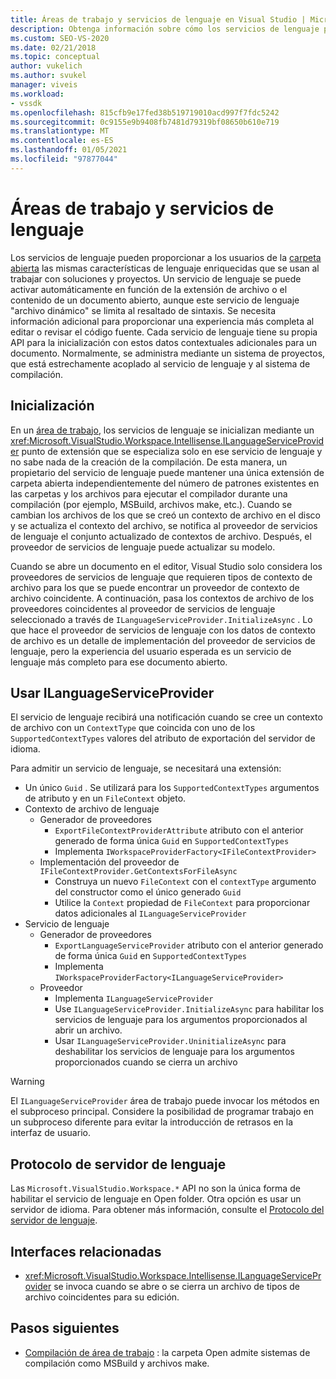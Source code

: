 ```yaml
---
title: Áreas de trabajo y servicios de lenguaje en Visual Studio | Microsoft Docs
description: Obtenga información sobre cómo los servicios de lenguaje pueden proporcionar a los usuarios de la carpeta abierta las mismas características de lenguaje enriquecidas que se usan al trabajar con soluciones y proyectos.
ms.custom: SEO-VS-2020
ms.date: 02/21/2018
ms.topic: conceptual
author: vukelich
ms.author: svukel
manager: viveis
ms.workload:
- vssdk
ms.openlocfilehash: 815cfb9e17fed38b519719010acd997f7fdc5242
ms.sourcegitcommit: 0c9155e9b9408fb7481d79319bf08650b610e719
ms.translationtype: MT
ms.contentlocale: es-ES
ms.lasthandoff: 01/05/2021
ms.locfileid: "97877044"
---
```

# <a name="workspaces-and-language-services"></a>Áreas de trabajo y servicios de lenguaje

Los servicios de lenguaje pueden proporcionar a los usuarios de la [carpeta abierta](../ide/develop-code-in-visual-studio-without-projects-or-solutions.md) las mismas características de lenguaje enriquecidas que se usan al trabajar con soluciones y proyectos. Un servicio de lenguaje se puede activar automáticamente en función de la extensión de archivo o el contenido de un documento abierto, aunque este servicio de lenguaje "archivo dinámico" se limita al resaltado de sintaxis. Se necesita información adicional para proporcionar una experiencia más completa al editar o revisar el código fuente. Cada servicio de lenguaje tiene su propia API para la inicialización con estos datos contextuales adicionales para un documento. Normalmente, se administra mediante un sistema de proyectos, que está estrechamente acoplado al servicio de lenguaje y al sistema de compilación.

## <a name="initialization"></a>Inicialización

En un [área de trabajo](workspaces.md), los servicios de lenguaje se inicializan mediante un <xref:Microsoft.VisualStudio.Workspace.Intellisense.ILanguageServiceProvider> punto de extensión que se especializa solo en ese servicio de lenguaje y no sabe nada de la creación de la compilación. De esta manera, un propietario del servicio de lenguaje puede mantener una única extensión de carpeta abierta independientemente del número de patrones existentes en las carpetas y los archivos para ejecutar el compilador durante una compilación (por ejemplo, MSBuild, archivos make, etc.). Cuando se cambian los archivos de los que se creó un contexto de archivo en el disco y se actualiza el contexto del archivo, se notifica al proveedor de servicios de lenguaje el conjunto actualizado de contextos de archivo. Después, el proveedor de servicios de lenguaje puede actualizar su modelo.

Cuando se abre un documento en el editor, Visual Studio solo considera los proveedores de servicios de lenguaje que requieren tipos de contexto de archivo para los que se puede encontrar un proveedor de contexto de archivo coincidente. A continuación, pasa los contextos de archivo de los proveedores coincidentes al proveedor de servicios de lenguaje seleccionado a través de `ILanguageServiceProvider.InitializeAsync` . Lo que hace el proveedor de servicios de lenguaje con los datos de contexto de archivo es un detalle de implementación del proveedor de servicios de lenguaje, pero la experiencia del usuario esperada es un servicio de lenguaje más completo para ese documento abierto.

## <a name="using-ilanguageserviceprovider"></a>Usar ILanguageServiceProvider

El servicio de lenguaje recibirá una notificación cuando se cree un contexto de archivo con un `ContextType` que coincida con uno de los `SupportedContextTypes` valores del atributo de exportación del servidor de idioma.

Para admitir un servicio de lenguaje, se necesitará una extensión:

- Un único `Guid` . Se utilizará para los `SupportedContextTypes` argumentos de atributo y en un `FileContext` objeto.
- Contexto de archivo de lenguaje
  - Generador de proveedores
    - `ExportFileContextProviderAttribute` atributo con el anterior generado de forma única `Guid` en `SupportedContextTypes`
    - Implementa `IWorkspaceProviderFactory<IFileContextProvider>`
  - Implementación del proveedor de `IFileContextProvider.GetContextsForFileAsync`
    - Construya un nuevo `FileContext` con el `contextType` argumento del constructor como el único generado `Guid`
    - Utilice la `Context` propiedad de `FileContext` para proporcionar datos adicionales al `ILanguageServiceProvider`
- Servicio de lenguaje
  - Generador de proveedores
    - `ExportLanguageServiceProvider` atributo con el anterior generado de forma única `Guid` en `SupportedContextTypes`
    - Implementa `IWorkspaceProviderFactory<ILanguageServiceProvider>`
  - Proveedor
    - Implementa `ILanguageServiceProvider`
    - Use `ILanguageServiceProvider.InitializeAsync` para habilitar los servicios de lenguaje para los argumentos proporcionados al abrir un archivo.
    - Usar `ILanguageServiceProvider.UninitializeAsync` para deshabilitar los servicios de lenguaje para los argumentos proporcionados cuando se cierra un archivo

>[!WARNING]
>El `ILanguageServiceProvider` área de trabajo puede invocar los métodos en el subproceso principal. Considere la posibilidad de programar trabajo en un subproceso diferente para evitar la introducción de retrasos en la interfaz de usuario.

## <a name="language-server-protocol"></a>Protocolo de servidor de lenguaje

Las `Microsoft.VisualStudio.Workspace.*` API no son la única forma de habilitar el servicio de lenguaje en Open folder. Otra opción es usar un servidor de idioma. Para obtener más información, consulte el [Protocolo del servidor de lenguaje](language-server-protocol.md).

## <a name="related-interfaces"></a>Interfaces relacionadas

- <xref:Microsoft.VisualStudio.Workspace.Intellisense.ILanguageServiceProvider> se invoca cuando se abre o se cierra un archivo de tipos de archivo coincidentes para su edición.

## <a name="next-steps"></a>Pasos siguientes

* [Compilación de área de trabajo](workspace-build.md) : la carpeta Open admite sistemas de compilación como MSBuild y archivos make.